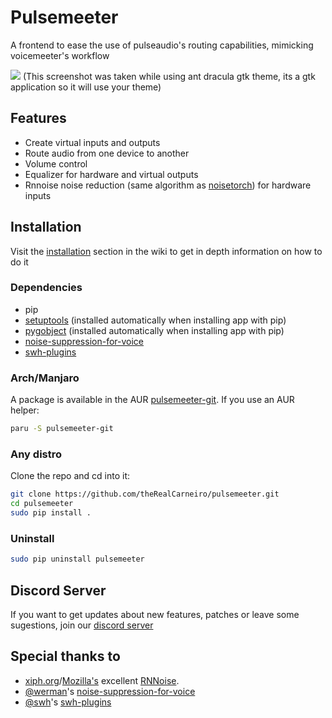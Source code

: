 # Pulsemeeter
A frontend to ease the use of pulseaudio's routing capabilities, mimicking voicemeeter's workflow

![](https://i.imgur.com/djZgFTN.png)
(This screenshot was taken while using ant dracula gtk theme, its a gtk application so it will use your theme)

## Features
 - Create virtual inputs and outputs
 - Route audio from one device to another
 - Volume control
 - Equalizer for hardware and virtual outputs
 - Rnnoise noise reduction (same algorithm as [noisetorch](https://github.com/lawl/NoiseTorch)) for hardware inputs

## Installation
Visit the [installation](https://github.com/theRealCarneiro/pulsemeeter/wiki/Installation) section in the wiki to get in depth information on how to do it

### Dependencies
 - pip
 - [setuptools](https://pypi.org/project/setuptools/) (installed automatically when installing app with pip)
 - [pygobject](https://pypi.org/project/PyGObject/) (installed automatically when installing app with pip)
 - [noise-suppression-for-voice](https://github.com/werman/noise-suppression-for-voice/)
 - [swh-plugins](https://github.com/swh/ladspa)


### Arch/Manjaro
A package is available in the AUR [pulsemeeter-git](https://aur.archlinux.org/packages/pulsemeeter-git/). If you use an AUR helper:
```sh
paru -S pulsemeeter-git
```

### Any distro
Clone the repo and cd into it:
```sh
git clone https://github.com/theRealCarneiro/pulsemeeter.git
cd pulsemeeter
sudo pip install .
```

### Uninstall

```sh
sudo pip uninstall pulsemeeter
```

## Discord Server
If you want to get updates about new features, patches or leave some sugestions, join our [discord server](https://discord.gg/ekWt9NuEWv)

## Special thanks to

* [xiph.org](https://xiph.org)/[Mozilla's](https://mozilla.org) excellent [RNNoise](https://jmvalin.ca/demo/rnnoise/).
* [@werman](https://github.com/werman/)'s [noise-suppression-for-voice](https://github.com/werman/noise-suppression-for-voice/)
* [@swh](https://github.com/swh)'s [swh-plugins](https://github.com/swh/ladspa)
